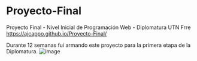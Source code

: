 # Proyecto-Final
Proyecto Final - Nivel Inicial de Programación Web - Diplomatura UTN Frre
https://ajcappo.github.io/Proyecto-Final/


Durante 12 semanas fui armando este proyecto para la primera etapa de la Diplomatura.
![image](https://user-images.githubusercontent.com/50082508/144506675-26754619-623d-43d3-98f9-94d58646c4a1.png)
